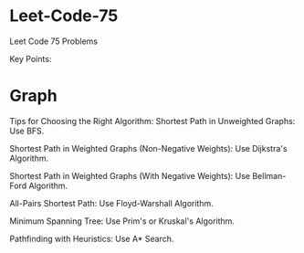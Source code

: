 # Leet-Code-75
Leet Code 75 Problems


Key Points:

# Graph
Tips for Choosing the Right Algorithm:
Shortest Path in Unweighted Graphs: Use BFS.

Shortest Path in Weighted Graphs (Non-Negative Weights): Use Dijkstra's Algorithm.

Shortest Path in Weighted Graphs (With Negative Weights): Use Bellman-Ford Algorithm.

All-Pairs Shortest Path: Use Floyd-Warshall Algorithm.

Minimum Spanning Tree: Use Prim's or Kruskal's Algorithm.

Pathfinding with Heuristics: Use A* Search.


